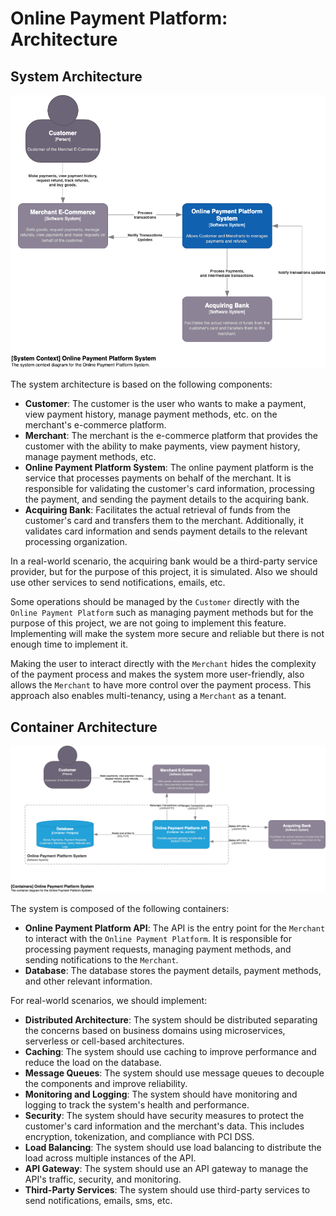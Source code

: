 # Online Payment Platform: Architecture

## System Architecture

![System Context Diagram](./images/c4-system-context.dio.png)

The system architecture is based on the following components:

- **Customer**: The customer is the user who wants to make a payment, view payment history, manage payment methods, etc. on the merchant's e-commerce platform.
- **Merchant**: The merchant is the e-commerce platform that provides the customer with the ability to make payments, view payment history, manage payment methods, etc.
- **Online Payment Platform System**: The online payment platform is the service that processes payments on behalf of the merchant. It is responsible for validating the customer's card information, processing the payment, and sending the payment details to the acquiring bank.
- **Acquiring Bank**: Facilitates the actual retrieval of funds from the customer's card and transfers them to the merchant. Additionally, it validates card information and sends payment details to the relevant processing organization.

In a real-world scenario, the acquiring bank would be a third-party service provider, but for the purpose of this project, it is simulated. Also we should use other services to send notifications, emails, etc.

Some operations should be managed by the `Customer` directly with the `Online Payment Platform` such as managing payment methods but for the purpose of this project, we are not going to implement this feature. Implementing will make the system more secure and reliable but there is not enough time to implement it.

Making the user to interact directly with the `Merchant` hides the complexity of the payment process and makes the system more user-friendly, also allows the `Merchant` to have more control over the payment process. This approach also enables multi-tenancy, using a `Merchant` as a tenant.

## Container Architecture

![Container Diagram](./images/c4-container.dio.png)

The system is composed of the following containers:

- **Online Payment Platform API**: The API is the entry point for the `Merchant` to interact with the `Online Payment Platform`. It is responsible for processing payment requests, managing payment methods, and sending notifications to the `Merchant`.
- **Database**: The database stores the payment details, payment methods, and other relevant information.

For real-world scenarios, we should implement:

- **Distributed Architecture**: The system should be distributed separating the concerns based on business domains using microservices, serverless or cell-based architectures.
- **Caching**: The system should use caching to improve performance and reduce the load on the database.
- **Message Queues**: The system should use message queues to decouple the components and improve reliability.
- **Monitoring and Logging**: The system should have monitoring and logging to track the system's health and performance.
- **Security**: The system should have security measures to protect the customer's card information and the merchant's data. This includes encryption, tokenization, and compliance with PCI DSS.
- **Load Balancing**: The system should use load balancing to distribute the load across multiple instances of the API.
- **API Gateway**: The system should use an API gateway to manage the API's traffic, security, and monitoring.
- **Third-Party Services**: The system should use third-party services to send notifications, emails, sms, etc.
